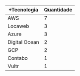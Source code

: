 |+Tecnologia  | Quantidade |
|------------ | -----------|
|AWS |7 |
|Locaweb |3 |
|Azure |3 |
|Digital Ocean |2 |
|GCP |2 |
|Contabo |1 |
|Vultr |1 |
